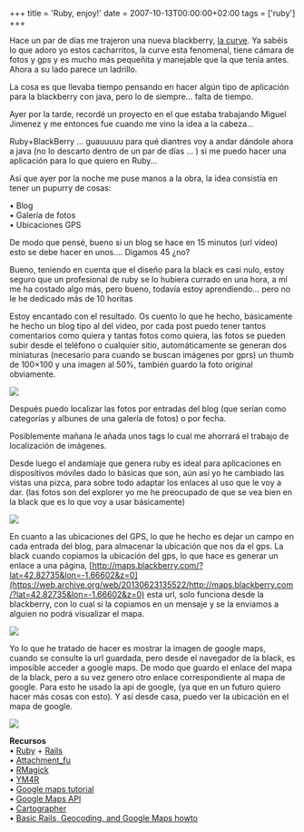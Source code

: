 +++
title = 'Ruby, enjoy!'
date = 2007-10-13T00:00:00+02:00
tags = ['ruby']
+++


Hace un par de días me trajeron una nueva blackberry, [la curve](https://web.archive.org/web/20130623135522/http://www.blackberrycurve.com/). Ya sabéis lo que adoro yo estos cacharritos, la curve esta fenomenal, tiene cámara de fotos y gps y es mucho más pequeñita y manejable que la que tenía antes.  Ahora a su lado parece un ladrillo.  
  
La cosa es que llevaba tiempo pensando en hacer algún tipo de aplicación para la blackberry con java, pero lo de siempre… falta de tiempo.  
  
Ayer por la tarde, recordé un proyecto en el que estaba trabajando Miguel Jimenez y me entonces fue cuando me vino la idea a la cabeza…  
  
Ruby+BlackBerry … guauuuuu para qué diantres voy a andar dándole ahora a java (no lo descarto dentro de un par de días … ) si me puedo hacer una aplicación para lo que quiero en Ruby…  
  
Así que ayer por la noche me puse manos a la obra, la idea consistía en tener un pupurry de cosas:  
  
• Blog  
• Galería de fotos  
• Ubicaciones GPS  
  
De modo que pensé, bueno si un blog se hace en 15 minutos (url video) esto se debe hacer en unos…. Digamos 45 ¿no?  
  
Bueno, teniendo en cuenta que el diseño para la black es casi nulo, estoy seguro que un profesional de ruby se lo hubiera currado en una hora, a mí me ha costado algo más, pero bueno, todavía estoy aprendiendo… pero no le he dedicado más de 10 horitas  
  
Estoy encantado con el resultado. Os cuento lo que he hecho, básicamente he hecho un blog tipo al del video, por cada post puedo tener tantos comentarios como quiera y tantas fotos como quiera, las fotos se pueden subir desde el teléfono o cualquier sitio, automáticamente se generan dos miniaturas (necesario para cuando se buscan imágenes por gprs) un thumb de 100×100 y una imagen al 50%, también guardo la foto original obviamente.  

  

![](/images/Sharepoint/csegXBrain7.gif)

  

  
Después puedo localizar las fotos por entradas del blog (que serían como categorías y albunes de una galería de fotos) o por fecha.  
  
Posiblemente mañana le añada unos tags lo cual me ahorrará el trabajo de localización de imágenes.  
  
Desde luego el andamiaje que genera ruby es ideal para aplicaciones en dispositivos móviles dado lo básicas que son, aún así yo he cambiado las vistas una pizca, para sobre todo adaptar los enlaces al uso que le voy a dar. (las fotos son del explorer yo me he preocupado de que se vea bien en la black que es lo que voy a usar básicamente)  
  

  

![](/images/Sharepoint/csegXBrain6.gif)

  

  
En cuanto a las ubicaciones del GPS, lo que he hecho es dejar un campo en cada entrada del blog, para almacenar la ubicación que nos da el gps. La black cuando copiamos la ubicación del gps, lo que hace es generar un enlace a una página, [http://maps.blackberry.com/?lat=42.82735&lon=-1.66602&z=0](https://web.archive.org/web/20130623135522/http://maps.blackberry.com/?lat=42.82735&lon=-1.66602&z=0) esta url, solo funciona desde la blackberry, con lo cual si la copiamos en un mensaje y se la enviamos a alguien no podrá visualizar el mapa.  
  

  

![](/images/Sharepoint/csegXBrain%25204.gif)

  

Yo lo que he tratado de hacer es mostrar la imagen de google maps, cuando se consulte la url guardada, pero desde el navegador de la black, es imposible acceder a google maps. De modo que guardo el enlace del mapa de la black, pero a su vez genero otro enlace correspondiente al mapa de google. Para esto he usado la api de google, (ya que en un futuro quiero hacer más cosas con esto). Y así desde casa, puedo ver la ubicación en el mapa de google.

  

![](/images/Sharepoint/csegXBrain%25205.gif)

  

  
  
**Recursos**  
• [Ruby](https://web.archive.org/web/20130623135522/http://www.ruby-lang.org/) + [Rails](https://web.archive.org/web/20130623135522/http://www.rubyonrails.org/)  
• [Attachment\_fu](https://web.archive.org/web/20130623135522/http://clarkware.com/cgi/blosxom/2007/02/24#FileUploadFu)  
• [RMagick  
](https://web.archive.org/web/20130623135522/http://rmagick.rubyforge.org/)• [YM4R  
](https://web.archive.org/web/20130623135522/http://thepochisuperstarmegashow.com/ProjectsDoc/ym4r_gm-doc/)• [Google maps tutorial](https://web.archive.org/web/20130623135522/http://www.econym.demon.co.uk/googlemaps/)  
• [Google Maps API](https://web.archive.org/web/20130623135522/http://www.google.com/apis/maps/documentation)  
• [Cartographer  
](https://web.archive.org/web/20130623135522/http://cartographer.rubyforge.org/)• [Basic Rails, Geocoding, and Google Maps howto  
](https://web.archive.org/web/20130623135522/http://earthcode.com/blog/2006/04/rails_geocoding_and_google_map.html)